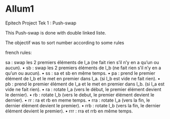 # Allum1
Epitech Project Tek 1 : Push-swap

This Push-swap is done with double linked liste.

The objectif was to sort number according to some rules

french rules:

sa : swap les 2 premiers éléments de l_a
(ne fait rien s’il n’y en a qu’un ou aucun).
•
sb : swap les 2 premiers éléments de l_b
(ne fait rien s’il n’y en a qu’un ou aucun).
•
ss : sa et sb en même temps.
•
pa : prend le premier élément de l_b et le met en premier dans l_a.
(si l_b est vide ne fait rien).
•
pb : prend le premier élément de l_a et le met en premier dans l_b.
(si l_a est vide ne fait rien).
•
ra : rotate l_a
(vers le début, le premier élément devient le dernier).
•
rb : rotate l_b
(vers le debut, le premier élément devient le dernier).
•
rr : ra et rb en meme temps.
•
rra : rotate l_a
(vers la fin, le dernier élément devient le premier).
•
rrb : rotate l_b
(vers la fin, le dernier élément devient le premier).
•
rrr : rra et rrb en même temps.